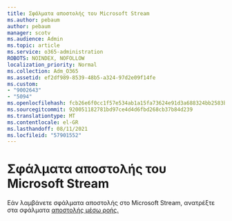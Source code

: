 ```yaml
---
title: Σφάλματα αποστολής του Microsoft Stream
ms.author: pebaum
author: pebaum
manager: scotv
ms.audience: Admin
ms.topic: article
ms.service: o365-administration
ROBOTS: NOINDEX, NOFOLLOW
localization_priority: Normal
ms.collection: Adm_O365
ms.assetid: ef2df989-8539-48b5-a324-97d2e09f14fe
ms.custom:
- "9002643"
- "5094"
ms.openlocfilehash: fcb26e6f0cc1f57e534ab1a15fa73624e91d3a688324bb2583b38093b38e6a2d
ms.sourcegitcommit: 920051182781bd97ce4d4d6fbd268cb37b84d239
ms.translationtype: MT
ms.contentlocale: el-GR
ms.lasthandoff: 08/11/2021
ms.locfileid: "57901552"
---
```

# <a name="microsoft-stream-upload-errors"></a>Σφάλματα αποστολής του Microsoft Stream

Εάν λαμβάνετε σφάλματα αποστολής στο Microsoft Stream, ανατρέξτε στα σφάλματα [αποστολής μέσω ροής.](https://docs.microsoft.com/stream/portal-understanding-upload-errors)
